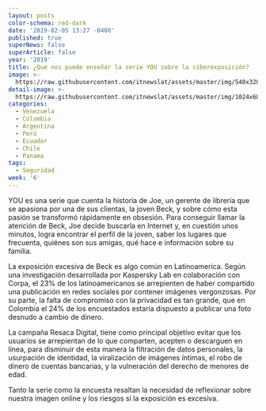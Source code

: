 ```yaml
---
layout: posts
color-schema: red-dark
date: '2019-02-05 13:27 -0400'
published: true
superNews: false
superArticle: false
year: '2019'
title: ¿Qué nos puede enseñar la serie YOU sobre la ciberexposición?
image: >-
  https://raw.githubusercontent.com/itnewslat/assets/master/img/540x320/Ciberexposicion-p.jpg
detail-image: >-
  https://raw.githubusercontent.com/itnewslat/assets/master/img/1024x680/Ciberexposicion-g.jpg
categories:
  - Venezuela
  - Colombia
  - Argentina
  - Perú
  - Ecuador
  - Chile
  - Panama
tags:
  - Seguridad
week: '6'
---
```

YOU es una serie que cuenta la historia de Joe, un gerente de librería que se apasiona por una de sus clientas, la joven Beck, y sobre cómo esta pasión se transformó rápidamente en obsesión. Para conseguir llamar la atención de Beck, Joe decide buscarla en Internet y, en cuestión unos minutos, logra encontrar el perfil de la joven, saber los lugares que frecuenta, quiénes son sus amigas, qué hace e información sobre su familia.

La exposición excesiva de Beck es algo común en Latinoamerica. Según una investigación desarrollada por Kaspersky Lab en colaboración con Corpa, el 23% de los latinoamericanos se arrepienten de haber compartido una publicación en redes sociales por contener imágenes vergonzosas. Por su parte, la falta de compromiso con la privacidad es tan grande, que en Colombia el 24% de los encuestados estaria dispuesto a publicar una foto desnudo a cambio de dinero.

La campaña Resaca Digital, tiene como principal objetivo evitar que los usuarios se arrepientan de lo que comparten, acepten o descarguen en línea, para disminuir de esta manera la filtración de datos personales, la usurpación de identidad, la viralización de imágenes íntimas, el robo de dinero de cuentas bancarias, y la vulneración del derecho de menores de edad.

Tanto la serie como la encuesta resaltan la necesidad de reflexionar sobre nuestra imagen online y los riesgos si la exposición es excesiva.